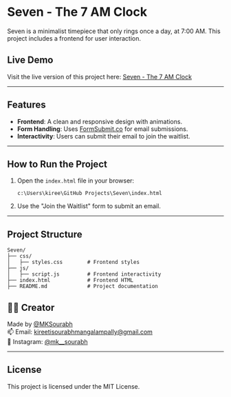 # Seven - The 7 AM Clock

Seven is a minimalist timepiece that only rings once a day, at 7:00 AM. This project includes a frontend for user interaction.

## Live Demo
Visit the live version of this project here: [Seven - The 7 AM Clock](https://MKSourabh.github.io/Seven)

---

## **Features**
- **Frontend**: A clean and responsive design with animations.
- **Form Handling**: Uses [FormSubmit.co](https://formsubmit.co) for email submissions.
- **Interactivity**: Users can submit their email to join the waitlist.

---

## **How to Run the Project**

1. Open the `index.html` file in your browser:
   ```
   c:\Users\kiree\GitHub Projects\Seven\index.html
   ```

2. Use the "Join the Waitlist" form to submit an email.

---

## **Project Structure**

```
Seven/
├── css/
│   ├── styles.css        # Frontend styles
├── js/
│   ├── script.js         # Frontend interactivity
├── index.html            # Frontend HTML
├── README.md             # Project documentation

```

## 👨‍💻 Creator

Made by [@MKSourabh](https://github.com/MKSourabh)  
📫 Email: [kireetisourabhmangalampally@gmail.com](mailto:kireetisourabhmangalampally@gmail.com)  
📸 Instagram: [@mk__sourabh](https://instagram.com/mk__sourabh)

---

## **License**
This project is licensed under the MIT License.
